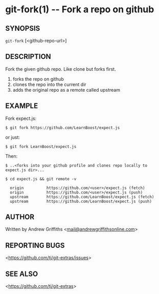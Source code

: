 git-fork(1) -- Fork a repo on github
====================================

## SYNOPSIS

`git-fork` [&lt;github-repo-url&gt;]

## DESCRIPTION

  Fork the given github repo. Like clone but forks first.

  1. forks the repo on github
  2. clones the repo into the current dir
  3. adds the original repo as a remote called upstream

## EXAMPLE

  Fork expect.js:

    $ git fork https://github.com/LearnBoost/expect.js

  or just:

    $ git fork LearnBoost/expect.js

  Then:

    $ ..<forks into your github profile and clones repo locally to expect.js dir>...

    $ cd expect.js && git remote -v

      origin          https://github.com/<user>/expect.js (fetch)
      origin          https://github.com/<user>/expect.js (push)
      upstream        https://github.com/LearnBoost/expect.js (fetch)
      upstream        https://github.com/LearnBoost/expect.js (push)


## AUTHOR

Written by Andrew Griffiths &lt;<mail@andrewgriffithsonline.com>&gt;

## REPORTING BUGS

&lt;<https://github.com/tj/git-extras/issues>&gt;

## SEE ALSO

&lt;<https://github.com/tj/git-extras>&gt;
